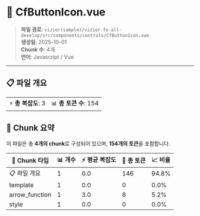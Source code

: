 # 📄 CfButtonIcon.vue

> **파일 경로**: `vizier(sample)/vizier-fe-all-develop/src/components/controls/CfButtonIcon.vue`  
> **생성일**: 2025-10-01  
> **Chunk 수**: 4개  
> **언어**: Javascript / Vue
---





## 📋 파일 개요

| | |
|--|--|
| ⚡ **총 복잡도**: 3 | 📊 **총 토큰 수**: 154 |






## 🧩 Chunk 요약

이 파일은 총 **4개의 chunk**로 구성되어 있으며, **154개의 토큰**을 포함합니다.

| 🧩 Chunk 타입 | 📊 개수 | ⚡ 평균 복잡도 | 📝 총 토큰 | 📈 비율 |
|---------------|--------|-------------|----------|--------|
| 📋 파일 개요 | 1 | 0.0 | 146 | 94.8% |
| template | 1 | 0.0 | 0 | 0.0% |
| arrow_function | 1 | 3.0 | 8 | 5.2% |
| style | 1 | 0.0 | 0 | 0.0% |

